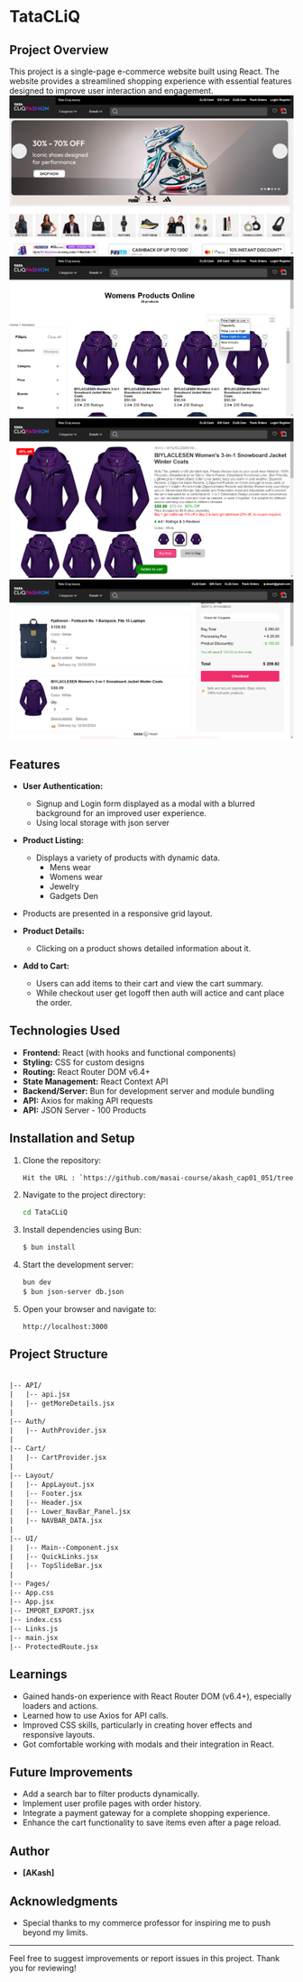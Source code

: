 # TataCLiQ 

## Project Overview
This project is a single-page e-commerce website built using React. The website provides a streamlined shopping experience with essential features designed to improve user interaction and engagement.
![alt text](image.png)
![alt text](image-1.png)
![alt text](image-2.png)
![alt text](image-3.png)

## Features
- **User Authentication:** 
  - Signup and Login form displayed as a modal with a blurred background for an improved user experience.
  - Using local storage with json server
- **Product Listing:** 
  - Displays a variety of products with dynamic data.
    - Mens wear
    - Womens wear
    - Jewelry 
    - Gadgets Den

 - Products are presented in a responsive grid layout.
- **Product Details:** 
  - Clicking on a product shows detailed information about it.
- **Add to Cart:** 
  - Users can add items to their cart and view the cart summary.
  - While checkout user get logoff then auth will actice and cant place the order. 


## Technologies Used
- **Frontend:** React (with hooks and functional components)
- **Styling:** CSS for custom designs
- **Routing:** React Router DOM v6.4+
- **State Management:** React Context API
- **Backend/Server:** Bun for development server and module bundling
- **API:** Axios for making API requests 
- **API:** JSON Server - 100 Products

## Installation and Setup
1. Clone the repository:
   ```bash
   Hit the URL : `https://github.com/masai-course/akash_cap01_051/tree/master/Coding%20Platform/Dec/Project/TataCLiQ`
   ```
2. Navigate to the project directory:
   ```bash
   cd TataCLiQ
   ```
3. Install dependencies using Bun:
   ```bash
   $ bun install
   ```
4. Start the development server:
   ```bash
   bun dev
   $ bun json-server db.json
   ```
5. Open your browser and navigate to:
   ```
   http://localhost:3000
   ```

## Project Structure
```

|-- API/
|   |-- api.jsx
|   |-- getMoreDetails.jsx
|
|-- Auth/
|   |-- AuthProvider.jsx
|
|-- Cart/
|   |-- CartProvider.jsx
|
|-- Layout/
|   |-- AppLayout.jsx
|   |-- Footer.jsx
|   |-- Header.jsx
|   |-- Lower_NavBar_Panel.jsx
|   |-- NAVBAR_DATA.jsx
|
|-- UI/
|   |-- Main--Component.jsx
|   |-- QuickLinks.jsx
|   |-- TopSlideBar.jsx
|
|-- Pages/
|-- App.css
|-- App.jsx
|-- IMPORT_EXPORT.jsx
|-- index.css
|-- Links.js
|-- main.jsx
|-- ProtectedRoute.jsx
```



## Learnings
- Gained hands-on experience with React Router DOM (v6.4+), especially loaders and actions.
- Learned how to use Axios for API calls.
- Improved CSS skills, particularly in creating hover effects and responsive layouts.
- Got comfortable working with modals and their integration in React.

## Future Improvements
- Add a search bar to filter products dynamically.
- Implement user profile pages with order history.
- Integrate a payment gateway for a complete shopping experience.
- Enhance the cart functionality to save items even after a page reload.

## Author
- **[AKash]**

## Acknowledgments
- Special thanks to my commerce professor for inspiring me to push beyond my limits.

---

Feel free to suggest improvements or report issues in this project. Thank you for reviewing!
